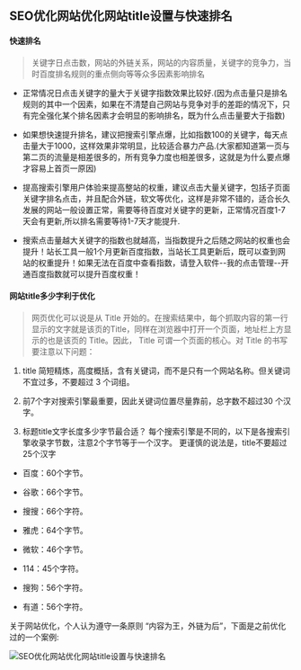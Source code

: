 ## SEO优化网站优化网站title设置与快速排名

#### 快速排名

> 关键字日点击数，网站的外链关系，网站的内容质量，关键字的竞争力，当时百度排名规则的重点侧向等等众多因素影响排名

* 正常情况日点击关键字的量大于关键字指数效果比较好.(因为点击量只是排名规则的其中一个因素，如果在不清楚自己网站与竞争对手的差距的情况下，只有完全强化某个排名因素才会明显的影响排名，既为什么点击量要大于指数)

* 如果想快速提升排名，建议把搜索引擎点爆，比如指数100的关键字，每天点击量大于1000，这样效果非常明显，比较适合暴力产品.(大家都知道第一页与第二页的流量是相差很多的，所有竞争力度也相差很多，这就是为什么要点爆才容易上首页一原因)

* 提高搜索引擎用户体验来提高整站的权重，建议点击大量关键字，包括子页面关键字排名点击，并且配合外链，软文等优化，这样是非常不错的，适合长久发展的网站一般设置正常，需要等待百度对关键字的更新，正常情况百度1-7天会有更新,所以排名需要等待1-7天才能提升.

* 搜索点击量越大关键字的指数也就越高，当指数提升之后随之网站的权重也会提升！站长工具一般1个月更新百度指数，当站长工具更新后，既可以查到网站的权重提升！如果无法在百度中查看指数，请登入软件--我的点击管理--开通百度指数就可以提升百度权重！

#### 网站title多少字利于优化

> 网页优化可以说是从 Title 开始的。在搜索结果中，每个抓取内容的第一行显示的文字就是该页的Title，同样在浏览器中打开一个页面，地址栏上方显示的也是该页的 Title。因此， Title 可谓一个页面的核心。对 Title 的书写要注意以下问题：

1. title 简短精炼，高度概括，含有关键词，而不是只有一个网站名称。但关键词不宜过多，不要超过 3 个词组。 

2. 前7个字对搜索引擎最重要，因此关键词位置尽量靠前，总字数不超过30 个汉字。 

3. 标题title文字长度多少字节最合适？ 每个搜索引擎是不同的，以下是各搜索引擎收录字节数，注意2个字节等于一个汉字。 更谨慎的说法是，title不要超过25个汉字

* 百度：60个字节。 

* 谷歌：66个字节。

* 搜搜：66个字符。 

* 雅虎：64个字节。 

* 微软：46个字节。 

* 114：45个字符。 

* 搜狗：56个字符。 

* 有道：56个字符。

关于网站优化，个人认为遵守一条原则 “内容为王，外链为后”，下面是之前优化过的一个案例:

![SEO优化网站优化网站title设置与快速排名](http://b4.photo.store.qq.com/psb?/V10Xg3411101yb/lxjDlA.6DYqhRmJPH84FI12VCkn.PZrdC7ncKAmP*xU!/c/dAQAAAAAAAAA&bo=aQM5AWkDOQEDCC0!)